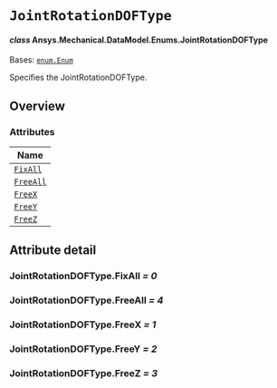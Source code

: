# `JointRotationDOFType`

<a id="ansys.mechanical.stubs.v242.Ansys.Mechanical.DataModel.Enums.JointRotationDOFType"></a>

#### *class* Ansys.Mechanical.DataModel.Enums.JointRotationDOFType

Bases: [`enum.Enum`](https://docs.python.org/3/library/enum.html#enum.Enum)

Specifies the JointRotationDOFType.

<!-- !! processed by numpydoc !! -->

<a id="overview"></a>

## Overview

### Attributes

| Name |
| -------------------------------------------- |
| [`FixAll`](#JointRotationDOFType.FixAll) |
| [`FreeAll`](#JointRotationDOFType.FreeAll) |
| [`FreeX`](#JointRotationDOFType.FreeX) |
| [`FreeY`](#JointRotationDOFType.FreeY) |
| [`FreeZ`](#JointRotationDOFType.FreeZ) |

<a id="attribute-detail"></a>

## Attribute detail

<a id="JointRotationDOFType.FixAll"></a>

### JointRotationDOFType.FixAll *= 0*

<a id="JointRotationDOFType.FreeAll"></a>

### JointRotationDOFType.FreeAll *= 4*

<a id="JointRotationDOFType.FreeX"></a>

### JointRotationDOFType.FreeX *= 1*

<a id="JointRotationDOFType.FreeY"></a>

### JointRotationDOFType.FreeY *= 2*

<a id="JointRotationDOFType.FreeZ"></a>

### JointRotationDOFType.FreeZ *= 3*


